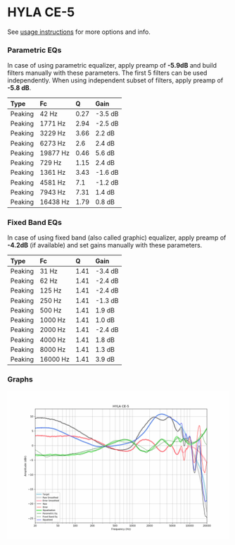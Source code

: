 # HYLA CE-5
See [usage instructions](https://github.com/jaakkopasanen/AutoEq#usage) for more options and info.

### Parametric EQs
In case of using parametric equalizer, apply preamp of **-5.9dB** and build filters manually
with these parameters. The first 5 filters can be used independently.
When using independent subset of filters, apply preamp of **-5.8 dB**.

| Type    | Fc       |    Q | Gain    |
|:--------|:---------|:-----|:--------|
| Peaking | 42 Hz    | 0.27 | -3.5 dB |
| Peaking | 1771 Hz  | 2.94 | -2.5 dB |
| Peaking | 3229 Hz  | 3.66 | 2.2 dB  |
| Peaking | 6273 Hz  | 2.6  | 2.4 dB  |
| Peaking | 19877 Hz | 0.46 | 5.6 dB  |
| Peaking | 729 Hz   | 1.15 | 2.4 dB  |
| Peaking | 1361 Hz  | 3.43 | -1.6 dB |
| Peaking | 4581 Hz  | 7.1  | -1.2 dB |
| Peaking | 7943 Hz  | 7.31 | 1.4 dB  |
| Peaking | 16438 Hz | 1.79 | 0.8 dB  |

### Fixed Band EQs
In case of using fixed band (also called graphic) equalizer, apply preamp of **-4.2dB**
(if available) and set gains manually with these parameters.

| Type    | Fc       |    Q | Gain    |
|:--------|:---------|:-----|:--------|
| Peaking | 31 Hz    | 1.41 | -3.4 dB |
| Peaking | 62 Hz    | 1.41 | -2.4 dB |
| Peaking | 125 Hz   | 1.41 | -2.4 dB |
| Peaking | 250 Hz   | 1.41 | -1.3 dB |
| Peaking | 500 Hz   | 1.41 | 1.9 dB  |
| Peaking | 1000 Hz  | 1.41 | 1.0 dB  |
| Peaking | 2000 Hz  | 1.41 | -2.4 dB |
| Peaking | 4000 Hz  | 1.41 | 1.8 dB  |
| Peaking | 8000 Hz  | 1.41 | 1.3 dB  |
| Peaking | 16000 Hz | 1.41 | 3.9 dB  |

### Graphs
![](./HYLA%20CE-5.png)